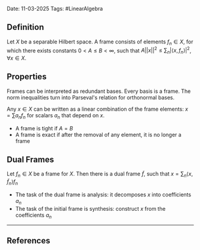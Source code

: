 Date: 11-03-2025
Tags: #LinearAlgebra 

## Definition

Let $X$ be a separable Hilbert space. A frame consists of elements $f_n \in X$, for which there exists constants $0 < A \leq B < \infty$, such that
	$A ||x||^2 \leq \sum_{n} |\langle x , f_n \rangle |^2$, $\forall x \in X$.

## Properties

Frames can be interpreted as redundant bases. Every basis is a frame. The norm inequalities turn into Parseval's relation for orthonormal bases.

Any $x \in X$ can be written as a linear combination of the frame elements:
	$x = \sum a_n f_n$ 
for scalars $a_n$ that depend on $x$.

- A frame is tight if $A=B$
- A frame is exact if after the removal of any element, it is no longer a frame

## Dual Frames

Let $f_n \in X$ be a frame for $X$. Then there is a dual frame $\tilde{f}$, such that
	$x = \sum_n \langle x, \tilde{f}_n \rangle f_n$
- The task of the dual frame is analysis: it decomposes $x$ into coefficients $a_n$
- The task of the initial frame is synthesis: construct $x$ from the coefficients $a_n$

---
## References
